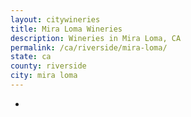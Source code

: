 ```yaml
---
layout: citywineries
title: Mira Loma Wineries
description: Wineries in Mira Loma, CA
permalink: /ca/riverside/mira-loma/
state: ca
county: riverside
city: mira loma
---
```

-
